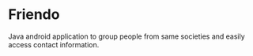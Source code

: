 # Friendo
Java android application to group people from same societies and easily access contact information.
